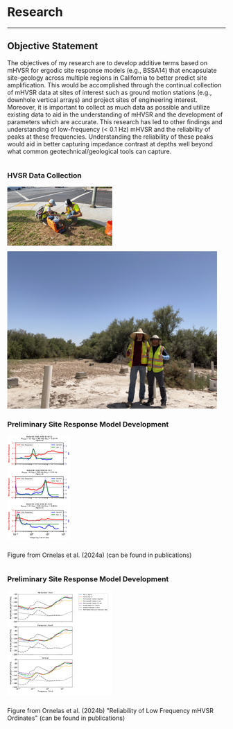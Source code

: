 # Research
---

## Objective Statement

The objectives of my research are to develop additive terms based on mHVSR for ergodic site response models (e.g., BSSA14) that encapsulate site-geology across multiple regions in California to better predict site amplification. This would be accomplished through the continual collection of mHVSR data at sites of interest such as ground motion stations (e.g., downhole vertical arrays) and project sites of engineering interest. Moreover, it is important to collect as much data as possible and utilize existing data to aid in the understanding of mHVSR and the development of parameters which are accurate. This research has led to other findings and understanding of low-frequency (&lt; 0.1 Hz) mHVSR and the reliability of peaks at these frequencies. Understanding the reliability of these peaks would aid in better capturing impedance contrast at depths well beyond what common geotechnical/geological tools can capture.

<div style="display: flex; justify-content: flex-start; align-items: flex-start;">
    <div style="flex: 2; padding-right: 20px;">
        <h3>HVSR Data Collection</h3>
        <img src="https://github.com/fjornelas/FJOwebsite/blob/main/images/data_collection_photo.png?raw=true" alt="Data Collection Photo" style="width: 50%; height: auto; margin-bottom: 10px;">
        <img src="https://github.com/fjornelas/FJOwebsite/blob/main/images/IMG_9377.jpg?raw=true" alt="Engineering Project Site" style="width: 100%; height: auto;">
    </div>
</div>

<div style="display: flex; justify-content: flex-start; align-items: flex-start;">
    <div style="flex: 2; padding-right: 20px;">
        <h3>Preliminary Site Response Model Development</h3>
        <img src="https://github.com/fjornelas/FJOwebsite/blob/main/images/ornelas_et_al_2024a_image1.png?raw=true" alt="Data Collection Photo" style="width: 30%; height: auto; margin-bottom: 10px;">
        <p> Figure from Ornelas et al. (2024a) (can be found in publications)</p>
    </div>
</div>

<div style="display: flex; justify-content: flex-start; align-items: flex-start;">
    <div style="flex: 2; padding-right: 20px;">
        <h3>Preliminary Site Response Model Development</h3>
        <img src="https://github.com/fjornelas/FJOwebsite/blob/main/images/ornelas_et_al_2024b_image1.png?raw=true" alt="Data Collection Photo" style="width: 50%; height: auto; margin-bottom: 10px;">
        <p> Figure from Ornelas et al. (2024b) "Reliability of Low Frequency mHVSR Ordinates" (can be found in publications)</p>
    </div>
</div>
